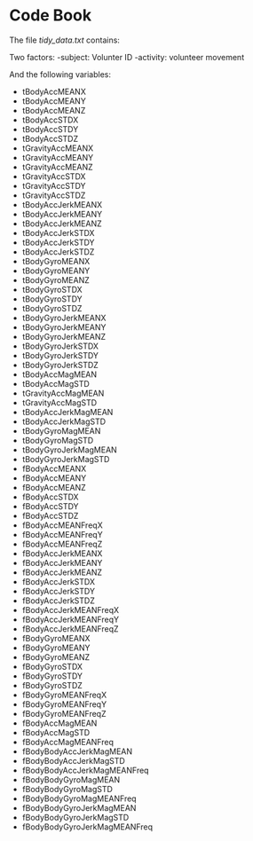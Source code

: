 # Code Book

The file *tidy_data.txt* contains:

Two factors:
-subject: Volunter ID
-activity: volunteer movement

And the following variables:

- tBodyAccMEANX
- tBodyAccMEANY
- tBodyAccMEANZ
- tBodyAccSTDX
- tBodyAccSTDY
- tBodyAccSTDZ
- tGravityAccMEANX
- tGravityAccMEANY
- tGravityAccMEANZ
- tGravityAccSTDX
- tGravityAccSTDY
- tGravityAccSTDZ
- tBodyAccJerkMEANX
- tBodyAccJerkMEANY
- tBodyAccJerkMEANZ
- tBodyAccJerkSTDX
- tBodyAccJerkSTDY
- tBodyAccJerkSTDZ
- tBodyGyroMEANX
- tBodyGyroMEANY
- tBodyGyroMEANZ
- tBodyGyroSTDX
- tBodyGyroSTDY
- tBodyGyroSTDZ
- tBodyGyroJerkMEANX
- tBodyGyroJerkMEANY
- tBodyGyroJerkMEANZ
- tBodyGyroJerkSTDX
- tBodyGyroJerkSTDY
- tBodyGyroJerkSTDZ
- tBodyAccMagMEAN
- tBodyAccMagSTD
- tGravityAccMagMEAN
- tGravityAccMagSTD
- tBodyAccJerkMagMEAN
- tBodyAccJerkMagSTD
- tBodyGyroMagMEAN
- tBodyGyroMagSTD
- tBodyGyroJerkMagMEAN
- tBodyGyroJerkMagSTD
- fBodyAccMEANX
- fBodyAccMEANY
- fBodyAccMEANZ
- fBodyAccSTDX
- fBodyAccSTDY
- fBodyAccSTDZ
- fBodyAccMEANFreqX
- fBodyAccMEANFreqY
- fBodyAccMEANFreqZ
- fBodyAccJerkMEANX
- fBodyAccJerkMEANY
- fBodyAccJerkMEANZ
- fBodyAccJerkSTDX
- fBodyAccJerkSTDY
- fBodyAccJerkSTDZ
- fBodyAccJerkMEANFreqX
- fBodyAccJerkMEANFreqY
- fBodyAccJerkMEANFreqZ
- fBodyGyroMEANX
- fBodyGyroMEANY
- fBodyGyroMEANZ
- fBodyGyroSTDX
- fBodyGyroSTDY
- fBodyGyroSTDZ
- fBodyGyroMEANFreqX
- fBodyGyroMEANFreqY
- fBodyGyroMEANFreqZ
- fBodyAccMagMEAN
- fBodyAccMagSTD
- fBodyAccMagMEANFreq
- fBodyBodyAccJerkMagMEAN
- fBodyBodyAccJerkMagSTD
- fBodyBodyAccJerkMagMEANFreq
- fBodyBodyGyroMagMEAN
- fBodyBodyGyroMagSTD
- fBodyBodyGyroMagMEANFreq
- fBodyBodyGyroJerkMagMEAN
- fBodyBodyGyroJerkMagSTD
- fBodyBodyGyroJerkMagMEANFreq



